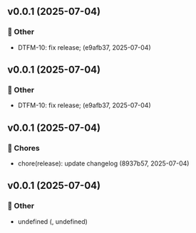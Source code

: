 
## v0.0.1 (2025-07-04)

### 🔹 Other
- DTFM-10: fix release; (e9afb37, 2025-07-04)


## v0.0.1 (2025-07-04)

### 🔹 Other
- DTFM-10: fix release; (e9afb37, 2025-07-04)


## v0.0.1 (2025-07-04)

### 🔧 Chores
- chore(release): update changelog (8937b57, 2025-07-04)


## v0.0.1 (2025-07-04)

### 🔹 Other
- undefined (, undefined)

